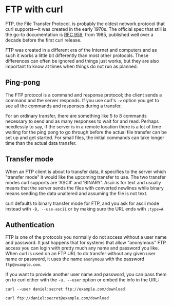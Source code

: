 # FTP with curl

FTP, the File Transfer Protocol, is probably the oldest network protocol that
curl supports—it was created in the early 1970s. The official spec that
still is the go-to documentation is [RFC 959](https://www.ietf.org/rfc/rfc959.txt),
from 1985, published well over a decade before the first curl release.

FTP was created in a different era of the Internet and computers and as such
it works a little bit differently than most other protocols. These differences
can often be ignored and things just works, but they are also important to
know at times when things do not run as planned.

## Ping-pong

The FTP protocol is a command and response protocol; the client sends a
command and the server responds. If you use curl's `-v` option you get to see
all the commands and responses during a transfer.

For an ordinary transfer, there are something like 5 to 8 commands necessary
to send and as many responses to wait for and read. Perhaps needlessly to say,
if the server is in a remote location there is a lot of time waiting for the
ping pong to go through before the actual file transfer can be set up and get
started. For small files, the initial commands can take longer time than the
actual data transfer.

## Transfer mode

When an FTP client is about to transfer data, it specifies to the server which
"transfer mode" it would like the upcoming transfer to use. The two transfer
modes curl supports are 'ASCII' and 'BINARY'. Ascii is for text and usually
means that the server sends the files with converted newlines while binary
means sending the data unaltered and assuming the file is not text.

curl defaults to binary transfer mode for FTP, and you ask for ascii mode
instead with `-B, --use-ascii` or by making sure the URL ends with `;type=A`.

## Authentication

FTP is one of the protocols you normally do not access without a user name and
password. It just happens that for systems that allow "anonymous" FTP access
you can login with pretty much any name and password you like. When curl is
used on an FTP URL to do transfer without any given user name or password, it
uses the name `anonymous` with the password `ftp@example.com`.

If you want to provide another user name and password, you can pass them on to
curl either with the `-u, --user` option or embed the info in the URL:

    curl --user daniel:secret ftp://example.com/download

    curl ftp://daniel:secret@example.com/download
